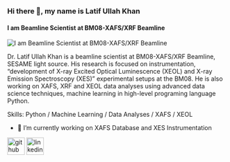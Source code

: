 ### Hi there 👋, my name is Latif Ullah Khan
#### I am Beamline Scientist at BM08-XAFS/XRF Beamline
![I am Beamline Scientist at BM08-XAFS/XRF Beamline](https://arturssmirnovs.github.io/github-profile-readme-generator/images/banner.png)

Dr. Latif Ullah Khan is a beamline scientist at BM08-XAFS/XRF Beamline, SESAME light source. His research is focused on instrumentation, “development of X-ray Excited Optical Luminescence (XEOL) and X-ray Emission Spectroscopy (XES)” experimental setups at the BM08. He is also working on XAFS, XRF and XEOL data analyses using advanced data science techniques, machine learning in high-level programing language Python. 

Skills: Python / Machine Learning / Data Analyses / XAFS / XEOL

- 🔭 I’m currently working on XAFS Database and XES Instrumentation 


[<img src='https://cdn.jsdelivr.net/npm/simple-icons@3.0.1/icons/github.svg' alt='github' height='40'>](https://github.com/khanlatif001)  [<img src='https://cdn.jsdelivr.net/npm/simple-icons@3.0.1/icons/linkedin.svg' alt='linkedin' height='40'>](https://www.linkedin.com/in/https://www.linkedin.com/in/latif-ullah-khan-711b95124//)  




